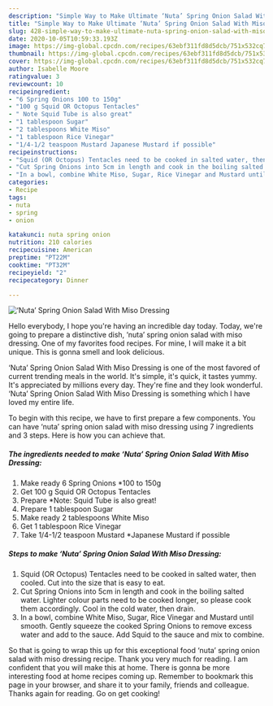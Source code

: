```yaml
---
description: "Simple Way to Make Ultimate ‘Nuta’ Spring Onion Salad With Miso Dressing"
title: "Simple Way to Make Ultimate ‘Nuta’ Spring Onion Salad With Miso Dressing"
slug: 428-simple-way-to-make-ultimate-nuta-spring-onion-salad-with-miso-dressing
date: 2020-10-05T10:59:33.193Z
image: https://img-global.cpcdn.com/recipes/63ebf311fd8d5dcb/751x532cq70/nuta-spring-onion-salad-with-miso-dressing-recipe-main-photo.jpg
thumbnail: https://img-global.cpcdn.com/recipes/63ebf311fd8d5dcb/751x532cq70/nuta-spring-onion-salad-with-miso-dressing-recipe-main-photo.jpg
cover: https://img-global.cpcdn.com/recipes/63ebf311fd8d5dcb/751x532cq70/nuta-spring-onion-salad-with-miso-dressing-recipe-main-photo.jpg
author: Isabelle Moore
ratingvalue: 3
reviewcount: 10
recipeingredient:
- "6 Spring Onions 100 to 150g"
- "100 g Squid OR Octopus Tentacles"
- " Note Squid Tube is also great"
- "1 tablespoon Sugar"
- "2 tablespoons White Miso"
- "1 tablespoon Rice Vinegar"
- "1/4-1/2 teaspoon Mustard Japanese Mustard if possible"
recipeinstructions:
- "Squid (OR Octopus) Tentacles need to be cooked in salted water, then cooled. Cut into the size that is easy to eat."
- "Cut Spring Onions into 5cm in length and cook in the boiling salted water. Lighter colour parts need to be cooked longer, so please cook them accordingly. Cool in the cold water, then drain."
- "In a bowl, combine White Miso, Sugar, Rice Vinegar and Mustard until smooth. Gently squeeze the cooked Spring Onions to remove excess water and add to the sauce. Add Squid to the sauce and mix to combine."
categories:
- Recipe
tags:
- nuta
- spring
- onion

katakunci: nuta spring onion 
nutrition: 210 calories
recipecuisine: American
preptime: "PT22M"
cooktime: "PT32M"
recipeyield: "2"
recipecategory: Dinner

---
```



![‘Nuta’ Spring Onion Salad With Miso Dressing](https://img-global.cpcdn.com/recipes/63ebf311fd8d5dcb/751x532cq70/nuta-spring-onion-salad-with-miso-dressing-recipe-main-photo.jpg)

Hello everybody, I hope you're having an incredible day today. Today, we're going to prepare a distinctive dish, ‘nuta’ spring onion salad with miso dressing. One of my favorites food recipes. For mine, I will make it a bit unique. This is gonna smell and look delicious.

‘Nuta’ Spring Onion Salad With Miso Dressing is one of the most favored of current trending meals in the world. It's simple, it's quick, it tastes yummy. It's appreciated by millions every day. They're fine and they look wonderful. ‘Nuta’ Spring Onion Salad With Miso Dressing is something which I have loved my entire life.




To begin with this recipe, we have to first prepare a few components. You can have ‘nuta’ spring onion salad with miso dressing using 7 ingredients and 3 steps. Here is how you can achieve that.

<!--inarticleads1-->

##### The ingredients needed to make ‘Nuta’ Spring Onion Salad With Miso Dressing:

1. Make ready 6 Spring Onions *100 to 150g
1. Get 100 g Squid OR Octopus Tentacles
1. Prepare  *Note: Squid Tube is also great!
1. Prepare 1 tablespoon Sugar
1. Make ready 2 tablespoons White Miso
1. Get 1 tablespoon Rice Vinegar
1. Take 1/4-1/2 teaspoon Mustard *Japanese Mustard if possible




<!--inarticleads2-->

##### Steps to make ‘Nuta’ Spring Onion Salad With Miso Dressing:

1. Squid (OR Octopus) Tentacles need to be cooked in salted water, then cooled. Cut into the size that is easy to eat.
1. Cut Spring Onions into 5cm in length and cook in the boiling salted water. Lighter colour parts need to be cooked longer, so please cook them accordingly. Cool in the cold water, then drain.
1. In a bowl, combine White Miso, Sugar, Rice Vinegar and Mustard until smooth. Gently squeeze the cooked Spring Onions to remove excess water and add to the sauce. Add Squid to the sauce and mix to combine.




So that is going to wrap this up for this exceptional food ‘nuta’ spring onion salad with miso dressing recipe. Thank you very much for reading. I am confident that you will make this at home. There is gonna be more interesting food at home recipes coming up. Remember to bookmark this page in your browser, and share it to your family, friends and colleague. Thanks again for reading. Go on get cooking!
